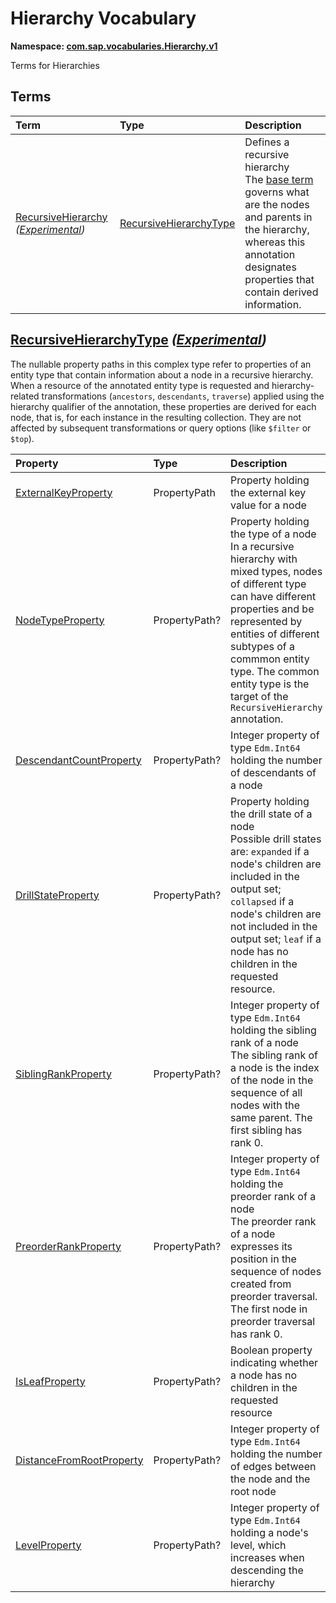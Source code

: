 # Hierarchy Vocabulary
**Namespace: [com.sap.vocabularies.Hierarchy.v1](Hierarchy.xml)**

Terms for Hierarchies


## Terms

Term|Type|Description
:---|:---|:----------
[RecursiveHierarchy](./Hierarchy.xml#L38:~:text=<Term%20Name="-,RecursiveHierarchy,-") *([Experimental](Common.md#Experimental))*|[RecursiveHierarchyType](#RecursiveHierarchyType)|<a name="RecursiveHierarchy"></a>Defines a recursive hierarchy<br>The [base term](https://oasis-tcs.github.io/odata-vocabularies/vocabularies/Org.OData.Aggregation.V1.html#RecursiveHierarchy) governs what are the nodes and parents in the hierarchy, whereas this annotation designates properties that contain derived information.

## <a name="RecursiveHierarchyType"></a>[RecursiveHierarchyType](./Hierarchy.xml#L46:~:text=<ComplexType%20Name="-,RecursiveHierarchyType,-") *([Experimental](Common.md#Experimental))*


The nullable property paths in this complex type refer to properties of an entity type that contain
          information about a node in a recursive hierarchy. When a resource of the annotated entity type is requested
          and hierarchy-related transformations (`ancestors`, `descendants`, `traverse`) applied using the hierarchy qualifier of the annotation,
          these properties are derived for each node, that is, for each instance in the resulting collection.
          They are not affected by subsequent transformations or query options (like `$filter` or `$top`).

Property|Type|Description
:-------|:---|:----------
[ExternalKeyProperty](./Hierarchy.xml#L55:~:text=<ComplexType%20Name="-,RecursiveHierarchyType,-")|PropertyPath|Property holding the external key value for a node
[NodeTypeProperty](./Hierarchy.xml#L58:~:text=<ComplexType%20Name="-,RecursiveHierarchyType,-")|PropertyPath?|Property holding the type of a node<br>In a recursive hierarchy with mixed types, nodes of different type can have different properties and be represented by entities of different subtypes of a commmon entity type. The common entity type is the target of the `RecursiveHierarchy` annotation.
[DescendantCountProperty](./Hierarchy.xml#L66:~:text=<ComplexType%20Name="-,RecursiveHierarchyType,-")|PropertyPath?|Integer property of type `Edm.Int64` holding the number of descendants of a node
[DrillStateProperty](./Hierarchy.xml#L69:~:text=<ComplexType%20Name="-,RecursiveHierarchyType,-")|PropertyPath?|Property holding the drill state of a node<br>Possible drill states are: `expanded` if a node's children are included in the output set; `collapsed` if a node's children are not included in the output set; `leaf` if a node has no children in the requested resource.
[SiblingRankProperty](./Hierarchy.xml#L78:~:text=<ComplexType%20Name="-,RecursiveHierarchyType,-")|PropertyPath?|Integer property of type `Edm.Int64` holding the sibling rank of a node<br>The sibling rank of a node is the index of the node in the sequence of all nodes with the same parent. The first sibling has rank 0.
[PreorderRankProperty](./Hierarchy.xml#L82:~:text=<ComplexType%20Name="-,RecursiveHierarchyType,-")|PropertyPath?|Integer property of type `Edm.Int64` holding the preorder rank of a node<br>The preorder rank of a node expresses its position in the sequence of nodes created from preorder traversal. The first node in preorder traversal has rank 0.
[IsLeafProperty](./Hierarchy.xml#L86:~:text=<ComplexType%20Name="-,RecursiveHierarchyType,-")|PropertyPath?|Boolean property indicating whether a node has no children in the requested resource
[DistanceFromRootProperty](./Hierarchy.xml#L89:~:text=<ComplexType%20Name="-,RecursiveHierarchyType,-")|PropertyPath?|Integer property of type `Edm.Int64` holding the number of edges between the node and the root node
[LevelProperty](./Hierarchy.xml#L92:~:text=<ComplexType%20Name="-,RecursiveHierarchyType,-")|PropertyPath?|Integer property of type `Edm.Int64` holding a node's level, which increases when descending the hierarchy
